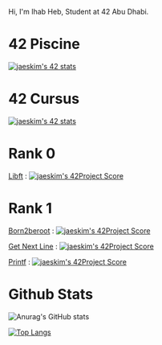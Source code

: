 Hi, I'm Ihab Heb, Student at 42 Abu Dhabi.

# 42 Piscine
[![jaeskim's 42 stats](https://badge42.herokuapp.com/api/stats/ihormi?cursus=C%20Piscine)](https://github.com/JaeSeoKim/badge42)

# 42 Cursus
[![jaeskim's 42 stats](https://badge42.herokuapp.com/api/stats/ihormi?cursus=42Cursus&privacyName=true)](https://github.com/JaeSeoKim/badge42)

# Rank 0
[Libft](https://github.com/Hebx/Libft) : [![jaeskim's 42Project Score](https://badge42.herokuapp.com/api/project/ihormi/Libft)](https://github.com/JaeSeoKim/badge42)

# Rank 1
[Born2beroot](https://github.com/Hebx/Born2BeRoot) : [![jaeskim's 42Project Score](https://badge42.herokuapp.com/api/project/ihormi/Born2beroot)](https://github.com/JaeSeoKim/badge42)

[Get Next Line](https://github.com/Hebx/Get_Next_Line) : [![jaeskim's 42Project Score](https://badge42.herokuapp.com/api/project/ihormi/get_next_line)](https://github.com/JaeSeoKim/badge42)

[Printf](https://github.com/Hebx/ft_printf) : [![jaeskim's 42Project Score](https://badge42.herokuapp.com/api/project/ihormi/ft_printf)](https://github.com/JaeSeoKim/badge42)

# Github Stats

![Anurag's GitHub stats](https://github-readme-stats.vercel.app/api?username=hebx&show_icons=true&theme=dracula)

[![Top Langs](https://github-readme-stats.vercel.app/api/top-langs/?username=hebx&layout=compact&show_icons=true&theme=dracula)](https://github.com/anuraghazra/github-readme-stats)
